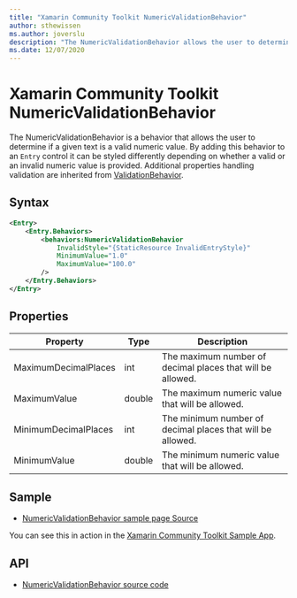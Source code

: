 ```yaml
---
title: "Xamarin Community Toolkit NumericValidationBehavior"
author: sthewissen
ms.author: joverslu
description: "The NumericValidationBehavior allows the user to determine if a given text is a valid numeric value."
ms.date: 12/07/2020
---
```


# Xamarin Community Toolkit NumericValidationBehavior

The NumericValidationBehavior is a behavior that allows the user to determine if a given text is a valid numeric value. By adding this behavior to an `Entry` control it can be styled differently depending on whether a valid or an invalid numeric value is provided. Additional properties handling validation are inherited from [ValidationBehavior](/xamarin-communitytoolkit/behaviors/validationbehavior).

## Syntax

```xml
<Entry>
    <Entry.Behaviors>
        <behaviors:NumericValidationBehavior 
            InvalidStyle="{StaticResource InvalidEntryStyle}"
            MinimumValue="1.0"
            MaximumValue="100.0"
        />
    </Entry.Behaviors>
</Entry>
```

## Properties

|Property  |Type  |Description  |
|---------|---------|---------|
| MaximumDecimalPlaces | int | The maximum number of decimal places that will be allowed. |
| MaximumValue | double | The maximum numeric value that will be allowed. |
| MinimumDecimalPlaces | int | The minimum number of decimal places that will be allowed. |
| MinimumValue | double | The minimum numeric value that will be allowed. |


## Sample

- [NumericValidationBehavior sample page Source](https://github.com/xamarin/XamarinCommunityToolkit/blob/main/src/CommunityToolkit/Xamarin.CommunityToolkit.Sample/Pages/Behaviors/NumericValidationBehaviorPage.xaml)

You can see this in action in the [Xamarin Community Toolkit Sample App](https://github.com/xamarin/XamarinCommunityToolkit).

## API

* [NumericValidationBehavior source code](https://github.com/xamarin/XamarinCommunityToolkit/blob/main/src/CommunityToolkit/Xamarin.CommunityToolkit/Behaviors/Validators/NumericValidationBehavior.shared.cs)